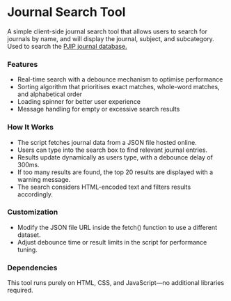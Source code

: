 # Journal Search Tool
A simple client-side journal search tool that allows users to search for journals by name, and will display the journal, subject, and subcategory. Used to search the <a href="https://www.pjip.org/subjects.html">PJIP journal database.</a>

### Features
- Real-time search with a debounce mechanism to optimise performance
- Sorting algorithm that prioritises exact matches, whole-word matches, and alphabetical order
- Loading spinner for better user experience
- Message handling for empty or excessive search results

### How It Works
- The script fetches journal data from a JSON file hosted online.
- Users can type into the search box to find relevant journal entries.
- Results update dynamically as users type, with a debounce delay of 300ms.
- If too many results are found, the top 20 results are displayed with a warning message.
- The search considers HTML-encoded text and filters results accordingly.

### Customization
- Modify the JSON file URL inside the fetch() function to use a different dataset.
- Adjust debounce time or result limits in the script for performance tuning.

### Dependencies
This tool runs purely on HTML, CSS, and JavaScript—no additional libraries required.
